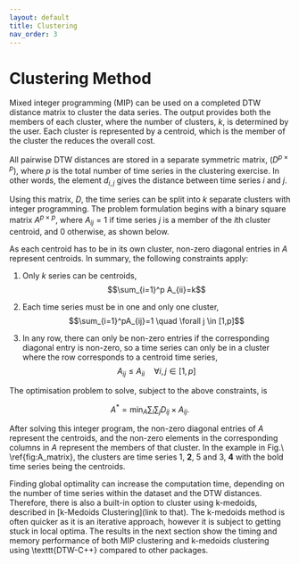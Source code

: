 ```yaml
---
layout: default
title: Clustering
nav_order: 3
---
```



# Clustering Method

Mixed integer programming (MIP) can be used on a completed DTW distance matrix to cluster the data series. The output provides both the members of each cluster, where the number of clusters, $k$, is determined by the user. Each cluster is represented by a centroid, which is the member of the cluster the reduces the overall cost.

All pairwise DTW distances are stored in a separate symmetric matrix, $(D^{p\times p})$, where $p$ is the total number of time series in the clustering exercise. In other words, the element $d_{i,j}$ gives the distance between time series $i$ and $j$.

Using this matrix, $D$, the time series can be split into $k$ separate clusters with integer programming. The problem formulation begins with a binary square matrix $A^{p\times p}$, where $A_{ij}=1$ if time series $j$ is a member of the $i$th cluster centroid, and 0 otherwise, as shown below.

As each centroid has to be in its own cluster, non-zero diagonal entries in  $A$ represent centroids. In summary, the following constraints apply: 

1. Only $k$ series can be centroids, $$\sum_{i=1}^p A_{ii}=k$$

2. Each time series must be in one and only one cluster, $$\sum_{i=1}^pA_{ij}=1  \quad \forall j \in [1,p]$$

3. In any row, there can only be non-zero entries if the corresponding diagonal entry is non-zero, so a time series can only be in a cluster where the row corresponds to a centroid time series, $$A_{ij} \le A_{ii} \quad \forall i,j \in [1,p]$$

The optimisation problem to solve, subject to the above constraints, is

$$
A^{*} = \min_{A} \sum_i \sum_j D_{ij} \times A_{ij}.
$$

After solving this integer program, the non-zero diagonal entries of $A$ represent the centroids, and the non-zero elements in the corresponding columns in $A$ represent the members of that cluster. In the example in Fig.\ \ref{fig:A_matrix}, the clusters are time series 1, **2**, 5 and 3, **4** with the bold time series being the centroids.

Finding global optimality can increase the computation time, depending on the number of time series within the dataset and the DTW distances. Therefore, there is also a built-in option to cluster using k-medoids, described in [k-Medoids Clustering](link to that). The k-medoids method is often quicker as it is an iterative approach, however it is subject to getting stuck in local optima. The results in the next section show the timing and memory performance of both MIP clustering and k-medoids clustering using \texttt{DTW-C++} compared to other packages.

